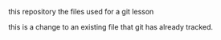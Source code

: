 this repository the files used for a git lesson

this is a change to an existing file that git has already 
tracked.

